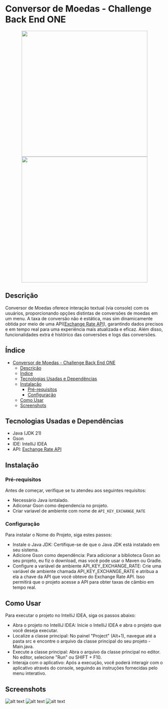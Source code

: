 # Conversor de Moedas - Challenge Back End ONE

<p align="center">
 <img src="https://d335luupugsy2.cloudfront.net/cms/files/10224/1662417840/$p28qj3ehjl" width="400" />
 <img src="https://d335luupugsy2.cloudfront.net/cms/files/10224/1662417840/$u07pzwncrr" width="400" />
</p>

## Descrição

Conversor de Moedas oferece interação textual (via console) com os usuários, proporcionando opções distintas de conversões de moedas em um menu. A taxa de conversão não é estática, mas sim dinamicamente obtida por meio de uma API([Exchange Rate API](https://www.exchangerate-api.com/)), garantindo dados precisos e em tempo real para uma experiência mais atualizada e eficaz. Além disso, funcionalidades extra é histórico das conversões e logs das conversões.

## Índice

- [Conversor de Moedas - Challenge Back End ONE](#conversor-de-moedas---challenge-back-end-one)
  - [Descrição](#descrição)
  - [Índice](#índice)
  - [Tecnologias Usadas e Dependências](#tecnologias-usadas-e-dependências)
  - [Instalação](#instalação)
    - [Pré-requisitos](#pré-requisitos)
    - [Configuração](#configuração)
  - [Como Usar](#como-usar)
  - [Screenshots](#screenshots)

## Tecnologias Usadas e Dependências

- Java (JDK 21)
- Gson
- IDE: IntelliJ IDEA
- API: [Exchange Rate API](https://www.exchangerate-api.com/)

## Instalação
### Pré-requisitos

Antes de começar, verifique se tu  atendeu aos seguintes requisitos:
- Necessário Java isntalado.
- Adiconar Gson como dependencia no projeto.
- Criar variavel de ambiente com nome de `API_KEY_EXCHANGE_RATE`

### Configuração

Para instalar o Nome do Projeto, siga estes passos:


- Instale o Java JDK: Certifique-se de que o Java JDK está instalado em seu sistema. 
- Adicione Gson como dependência: Para adicionar a biblioteca Gson ao seu projeto, eu fiz o download, mas você pode usar o Maven ou Gradle. 
- Configure a variável de ambiente API_KEY_EXCHANGE_RATE: Crie uma variável de ambiente chamada API_KEY_EXCHANGE_RATE e atribua a ela a chave da API que você obteve do Exchange Rate API. Isso permitirá que o projeto acesse a API para obter taxas de câmbio em tempo real.

## Como Usar

Para executar o projeto no IntelliJ IDEA, siga os passos abaixo:

- Abra o projeto no IntelliJ IDEA: Inicie o IntelliJ IDEA e abra o projeto que você deseja executar.
- Localize a classe principal: No painel "Project" (Alt+1), navegue até a pasta src e encontre o arquivo da classe principal do seu projeto - Main.java. 
- Execute a classe principal: Abra o arquivo da classe principal no editor. No editor, selecione "Run" ou SHIFT + F10. 
- Interaja com o aplicativo: Após a execução, você poderá interagir com o aplicativo através do console, seguindo as instruções fornecidas pelo menu interativo.

## Screenshots
![alt text](./screenshots/image.png)
![alt text](./screenshots/image-2.png)
![alt text](./screenshots/image-1.png)